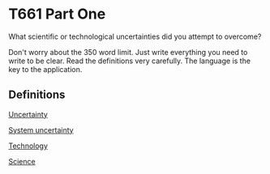 T661 Part One
==============


What scientific or technological uncertainties did you attempt to overcome?





Don't worry about the 350 word limit.
Just write everything you need to write to be clear.
Read the definitions very carefully.
The language is the key to the application.


Definitions
--------------

[Uncertainty](https://github.com/seenthattinker/Conceptinero/blob/master/wiki/glossary.md#scientific-or-technological-uncertainty)

[System uncertainty](https://github.com/seenthattinker/Conceptinero/blob/master/wiki/glossary.md#system-uncertainty)

[Technology](https://github.com/seenthattinker/Conceptinero/blob/master/wiki/glossary.md#technology)

[Science](https://github.com/seenthattinker/Conceptinero/blob/master/wiki/glossary.md#science)
